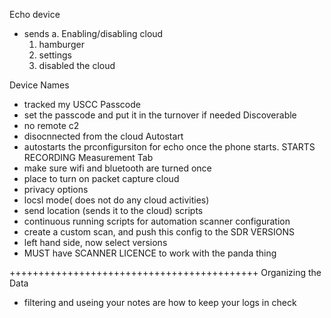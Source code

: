 Echo device
- sends 
a. Enabling/disabling cloud
    1. hamburger
    2. settings
    3. disabled the cloud

Device Names
- tracked my USCC
Passcode
- set the passcode and put it in the turnover if needed
Discoverable
- no remote c2
- disocnnected from the cloud
Autostart
- autostarts the prconfigursiton for echo once the phone starts. STARTS RECORDING
Measurement Tab
- make sure wifi and bluetooth are turned once
- place to turn on packet capture
cloud 
- privacy options
- locsl mode( does not do any cloud activities)
- send location (sends it to the cloud)
scripts 
- continuous running scripts for automation
scanner configuration
- create a custom scan, and push this config to the SDR
VERSIONS
- left hand side, now select versions
- MUST have SCANNER LICENCE to work with the panda thing



+++++++++++++++++++++++++++++++++++++++++++
Organizing the Data
- filtering and useing your notes are how to keep your logs in check